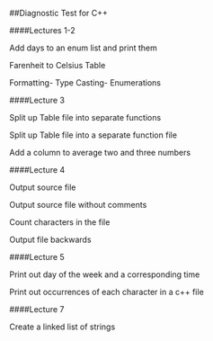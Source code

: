 ##Diagnostic Test for C++

####Lectures 1-2

Add days to an enum list and print them

Farenheit to Celsius Table

Formatting- Type Casting- Enumerations

####Lecture 3

Split up Table file into separate functions

Split up Table file into a separate function file

Add a column to average two and three numbers

####Lecture 4

Output source file

Output source file without comments

Count characters in the file

Output file backwards

####Lecture 5

Print out day of the week and a corresponding time

Print out occurrences of each character in a c++ file

####Lecture 7

Create a linked list of strings
